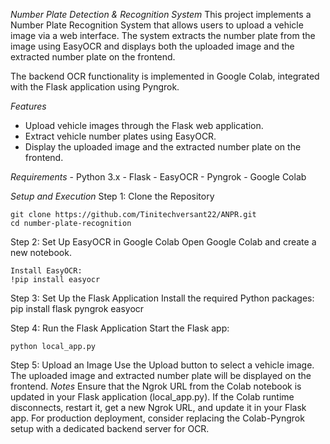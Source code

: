 *Number Plate Detection & Recognition System*
This project implements a Number Plate Recognition System that allows users to upload a vehicle image via a web interface. The system extracts the number plate from the image using EasyOCR and displays both the uploaded image and the extracted number plate on the frontend.

The backend OCR functionality is implemented in Google Colab, integrated with the Flask application using Pyngrok.

*Features*
   - Upload vehicle images through the Flask web application.
   - Extract vehicle number plates using EasyOCR.
   - Display the uploaded image and the extracted number plate on the frontend.

*Requirements*
    - Python 3.x
    - Flask
    - EasyOCR
    - Pyngrok
    - Google Colab

*Setup and Execution*
Step 1: Clone the Repository

    git clone https://github.com/Tinitechversant22/ANPR.git
    cd number-plate-recognition

Step 2: Set Up EasyOCR in Google Colab
    Open Google Colab and create a new notebook.

    Install EasyOCR:
    !pip install easyocr

Step 3: Set Up the Flask Application
    Install the required Python packages:
    pip install flask pyngrok easyocr

Step 4: Run the Flask Application
    Start the Flask app:

    python local_app.py

Step 5: Upload an Image
    Use the Upload button to select a vehicle image.
    The uploaded image and extracted number plate will be displayed on the frontend.
    *Notes*
    Ensure that the Ngrok URL from the Colab notebook is updated in your Flask application (local_app.py).
    If the Colab runtime disconnects, restart it, get a new Ngrok URL, and update it in your Flask app.
    For production deployment, consider replacing the Colab-Pyngrok setup with a dedicated backend server for OCR.
